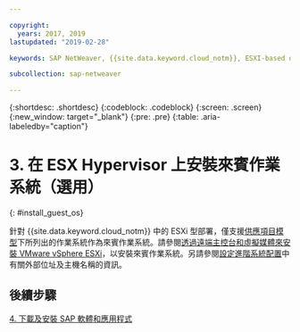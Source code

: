 ```yaml
---

copyright:
  years: 2017, 2019
lastupdated: "2019-02-28"

keywords: SAP NetWeaver, {{site.data.keyword.cloud_notm}}, ESXI-based deployments, SAP Certified

subcollection: sap-netweaver

---
```


{:shortdesc: .shortdesc}
{:codeblock: .codeblock}
{:screen: .screen}
{:new_window: target="_blank"}
{:pre: .pre}
{:table: .aria-labeledby="caption"}

# 3. 在 ESX Hypervisor 上安裝來賓作業系統（選用）
{: #install_guest_os}

針對 {{site.data.keyword.cloud_notm}} 中的 ESXi 型部署，僅支援[供應項目模型](/docs/infrastructure/sap-netweaver?topic=sap-netweaver-offer_model#offer_model)下所列出的作業系統作為來賓作業系統。請參閱[透過遠端主控台和虛擬媒體來安裝 VMware vSphere ESXi](/docs/infrastructure/vmware?topic=VMware-installing-vmware-vsphere-esxi-via-remote-console-and-virtual-media#installing-vmware-vsphere-esxi-via-remote-console-and-virtual-media)，以安裝來賓作業系統。另請參閱[設定進階系統配置](/docs/infrastructure/sap-netweaver?topic=sap-netweaver-adv_config#adv_config)中有關外部位址及主機名稱的資訊。

## 後續步驟

  [4. 下載及安裝 SAP 軟體和應用程式](/docs/infrastructure/sap-netweaver?topic=sap-netweaver-install_sap#install_sap)
